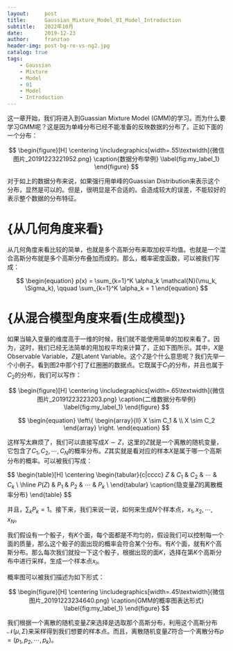 ```yaml
---
layout:     post
title:      Gaussian_Mixture_Model_01_Model_Introduction
subtitle:   2022年10月
date:       2019-12-23
author:     franztao
header-img: post-bg-re-vs-ng2.jpg
catalog: true
tags:
    - Gaussian
    - Mixture
    - Model
    - 01
    - Model
    - Introduction
---
```


    

这一章开始，我们将进入到Guassian Mixture Model (GMM)的学习。而为什么要学习GMM呢？这是因为单峰分布已经不能准备的反映数据的分布了。正如下面的一个分布：

$$
\begin{figure}[H]
    \centering
    \includegraphics[width=.55\textwidth]{微信图片_20191223221952.png}
    \caption{数据分布举例}
    \label{fig:my_label_1}
\end{figure}
$$

对于如上的数据分布来说，如果强行用单峰的Guassian Distribution来表示这个分布，显然是可以的。但是，很明显是不合适的。会造成较大的误差，不能较好的表示整个数据的分布特征。

#  {从几何角度来看}
从几何角度来看比较的简单，也就是多个高斯分布来取加权平均值。也就是一个混合高斯分布就是多个高斯分布叠加而成的。那么，概率密度函数，可以被我们写成：

$$
\begin{equation}
    p(x) = \sum_{k=1}^K \alpha_k \mathcal{N}(\mu_k, \Sigma_k), \qquad \sum_{k=1}^K \alpha_k = 1
\end{equation}
$$

#  {从混合模型角度来看(生成模型)}
如果当输入变量的维度高于一维的时候，我们就不能使用简单的加权来看了。因为，这时，我们已经无法简单的用加权平均来计算了，正如下图所示。其中，$X$是Observable Variable，$Z$是Latent Variable。这个$Z$是个什么意思呢？我们先举一个小例子。看到图2中那个打了红圈圈的数据点。它既属于$C_1$的分布，并且也属于$C_2$的分布，我们可以写作：

$$
\begin{figure}[H]
    \centering
    \includegraphics[width=.65\textwidth]{微信图片_20191223223203.png}
    \caption{二维数据分布举例}
    \label{fig:my_label_1}
\end{figure}
$$


$$
\begin{equation}
    \left\{
        \begin{array}{ll}
            X \sim C_1 & \\
            X \sim C_2  
        \end{array}
    \right.
\end{equation}
$$

这样写太麻烦了，我们可以直接写成$X \sim Z$，这里的$Z$就是一个离散的随机变量，它包含了$C_1,C_2,\cdots,C_N$的概率分布。$Z$其实就是看对应的样本$X$是属于哪一个高斯分布的概率。可以被我们写成：

$$
\begin{table}[H]
    \centering
    \begin{tabular}{c|cccc}
         $Z$ & $C_1$ & $C_2$ & $\cdots$ & $C_k$  \\
         \hline
         $P(Z)$ & $P_1$ & $P_2$ & $\cdots$ & $P_k$  \\
    \end{tabular}
    \caption{隐变量$Z$的离散概率分布}
\end{table}
$$

并且，$\sum_k P_k = 1$。接下来，我们来说一说，如何来生成$N$个样本点，$x_1,x_2,\cdots,x_N$。

我们假设有一个骰子，有$K$个面，每个面都是不均匀的，假设我们可以控制每一个面的质量，那么这个骰子的面出现的概率会符合某个分布。有$K$个面，就有$K$个高斯分布。那么每次我们就投一下这个骰子，根据出现的面$K$，选择在第$K$个高斯分布中进行采样，生成一个样本点$x_i$。

概率图可以被我们描述为如下形式：

$$
\begin{figure}[H]
    \centering
    \includegraphics[width=.45\textwidth]{微信图片_20191223234640.png}
    \caption{GMM的概率图表达形式}
    \label{fig:my_label_1}
\end{figure}
$$

我们根据一个离散的随机变量$Z$来选择是选取那个高斯分布，利用这个高斯分布$\mathcal{N}(\mu,\Sigma)$来采样得到我们想要的样本点。而且，离散随机变量$Z$符合一个离散分布$p = (p_1,p_2,\cdots,p_k)$。


